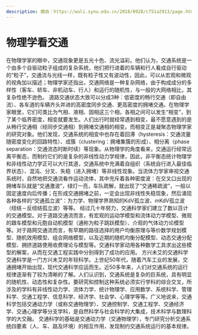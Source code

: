 ```yaml
---
description: 摘自：https://wuli.synu.edu.cn/2018/0928/c751a2913/page.htm
---
```


# 物理学看交通

在物理学家的眼中，交通现象更是五光十色、流光溢彩。他们认为，交通系统是一个由多个自驱动粒子组成的复杂系统，他们把行进着的车辆和行人看成自行驱动的“粒子”，交通流与光线一样，既有粒子性又有波动性，因此，可以从宏观和微观的视角加以描述；物理学家还指出，交通网络是一种复杂网络，由于构成成分的多样性（客车、轿车、非机动车、行人）和运行的随机性，与一般的大网络相比，其复杂性绝不逊色。 道路交通状态大致可以分成3种：低密度的畅行交通（即自由流）、各车道的车辆齐头并进的高密度同步交通、更高密度的拥堵交通。在物理学家眼里，它们可类比为气相、液相、固相这三个相，各相之间可以发生“相变”，到了某个临界密度，相变就要发生。人们出行时就经常遇到相变，最不愿意遇到的是从畅行交通相（经同步交通相）到拥堵交通相的相变。而相变正是凝聚态物理学家的研究对象。他们发现，交通系统的相变中也存在着回滞（hysteresis：交通流量随密度变化的回路特性）、成簇（clustering：拥堵集簇的形成）、相分离（phase separation：交通流态时断时续）等现象。从物理学的角度看来，交通运行经常远离平衡态，而制约它们的是复杂的非线性动力学规律，因此，非平衡态统计物理学和非线性动力学正可以大行其道，交通系统中充满着自组织（系统自行进入最佳临界状态）、混沌、分叉、失稳（进入拥堵）等非线性现象。当流体力学家审视交通系统时，自然地把交通流看作运动流体，其中充斥着各种密度波：在交叉口出现的拥堵车队就是“交通激波”，绿灯一亮，车队疏解，就出现了“交通稀疏波”，一般以固定速度向后传播；在形成交通拥堵之前，一定会出现非线性失稳现象，然后涌现各种各样的“交通孤立波”：为力学、物理学界熟知的KdV孤立波、mKdV孤立波（纽结－反纽结孤立波）等等。 经过几十年努力，交通科学家们建立了数以百计的交通模型。对于道路交通流而言，有宏观的运动学模型和流体动力学模型、微观的跟车模型和元胞自动机模型（通称为粒子跳跃模型）、介观的气体动力论模型等。对于路网交通流而言，有早期的路径选择的用户均衡原理与等价数学规划模型、随机效用模型、组合网络模型，以及近期的随机均衡分配模型、动态交通分配模型、拥挤道路使用收费理论与模型等。交通科学家动用各种数学工具求出这些模型的解案，从而在交通工程实践中分别得到了成功的应用。 方兴未艾的交通科学 交通科学是一门方兴未艾的年轻科学。上世纪50年代，随着汽车工业的发展，交通拥堵开始出现，现代交通科学应运而生。近50多年来，人们对交通系统的运行规律逐渐有了较为清晰的了解。人们认识到，交通系统是复杂的巨系统，具有明显的随机性、动态性和复杂性。要研究和控制这种系统必须实行学科的综合交叉，所涉及的学科有非线性动力学、流体力学、统计物理学、应用数学、系统科学、管理科学、交通工程学、信息科学、经济学、社会学、心理学等等。广义地说来，交通科学包括交通动力学（或称交通物理学）、交通控制学、交通工程学、交通经济学、交通心理学等分支学科，是自然科学与社会科学的大集成，技术科学与数理科学的大交融。 交通科学的基础是交通动力学（交通物理学），专门研究分析交通系统四要素（人、车、路及环境）的相互作用，发现制约交通系统运行的基本规律。
